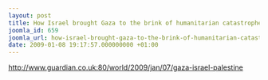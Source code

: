 ```yaml
---
layout: post
title: How Israel brought Gaza to the brink of humanitarian catastrophe
joomla_id: 659
joomla_url: how-israel-brought-gaza-to-the-brink-of-humanitarian-catastrophe
date: 2009-01-08 19:17:57.000000000 +01:00
---
```

<a target="_blank" href="http://www.guardian.co.uk:80/world/2009/jan/07/gaza-israel-palestine">http://www.guardian.co.uk:80/world/2009/jan/07/gaza-israel-palestine</a>
